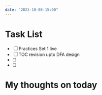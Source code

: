 ```yaml
---
date: "2023-10-08-15:00"
---
```


# Task List

- [ ] Practices Set 1 live
- [ ] TOC revision upto DFA design
- [ ] 
- [ ] 

# My thoughts on today


